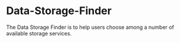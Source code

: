 # Data-Storage-Finder
The Data Storage Finder is to help users choose among a number of available storage services.
